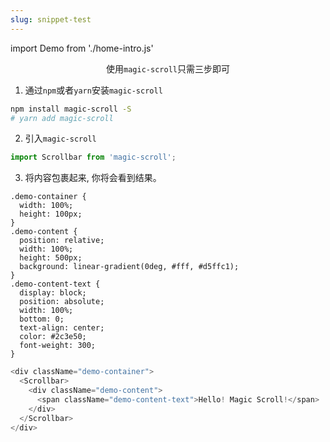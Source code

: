 ```yaml
---
slug: snippet-test
---
```


import Demo from './home-intro.js'

<center>

使用`magic-scroll`只需三步即可

</center>

1. 通过`npm`或者`yarn`安装`magic-scroll`

```bash
npm install magic-scroll -S
# yarn add magic-scroll
```

2.  引入`magic-scroll`

```js
import Scrollbar from 'magic-scroll';
```

3. 将内容包裹起来, 你将会看到结果。

```less
.demo-container {
  width: 100%;
  height: 100px;
}
.demo-content {
  position: relative;
  width: 100%;
  height: 500px;
  background: linear-gradient(0deg, #fff, #d5ffc1);
}
.demo-content-text {
  display: block;
  position: absolute;
  width: 100%;
  bottom: 0;
  text-align: center;
  color: #2c3e50;
  font-weight: 300;
}
```

```js
<div className="demo-container">
  <Scrollbar>
    <div className="demo-content">
      <span className="demo-content-text">Hello! Magic Scroll!</span>
    </div>
  </Scrollbar>
</div>
```

<Demo />
